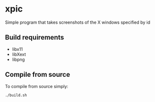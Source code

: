 # xpic
Simple program that takes screenshots of the X windows specified by id

Build requirements
---
 - libx11   
 - libXext
 - libpng

Compile from source
---
To compile from source simply:   
```sh
./build.sh
```
